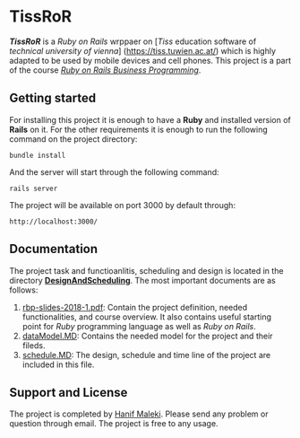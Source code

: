 # TissRoR
**_TissRoR_** is a _Ruby on Rails_ wrppaer on [_Tiss_ education software of _technical university of vienna_] (https://tiss.tuwien.ac.at/) which is highly adapted to be used by mobile devices and cell phones.
This project is a part of the course [_Ruby on Rails Business Programming_](https://tiss.tuwien.ac.at/course/courseDetails.xhtml?dswid=9374&dsrid=130&courseNr=188519&semester=2018S).

## Getting started
For installing this project it is enough to have a **Ruby** and installed version of **Rails** on it. For the other requirements it is enough to run the following command on the project directory:
```
bundle install
```
And the server will start through the following command:
```
rails server
```
The project will be available on port 3000 by default through:
```
http://localhost:3000/
```

## Documentation
The project task and functioanlitis, scheduling and design is located in the directory [**DesignAndScheduling**](https://github.com/hanifmaleki/TissRoR/tree/master/DesignAndScheduling). The most important documents are as follows:
1. [rbp-slides-2018-1.pdf](https://github.com/hanifmaleki/TissRoR/blob/master/DesignAndScheduling/dataModel.rbp-slides-2018-1.pdf): Contain the project definition, needed functionalities, and course overview. It also contains useful starting point for _Ruby_ programming language as well as _Ruby on Rails_.
2. [dataModel.MD](https://github.com/hanifmaleki/TissRoR/blob/master/DesignAndScheduling/dataModel.MD): Contains the needed model for the project and their fileds.
3. [schedule.MD](https://github.com/hanifmaleki/TissRoR/blob/master/DesignAndScheduling/schedule.MD): The design, schedule and time line of the project are included in this file.

## Support and License
The project is completed by [Hanif Maleki](hanif_1362@yahoo.com). Please send any problem or question through email. The project is free to any usage.

